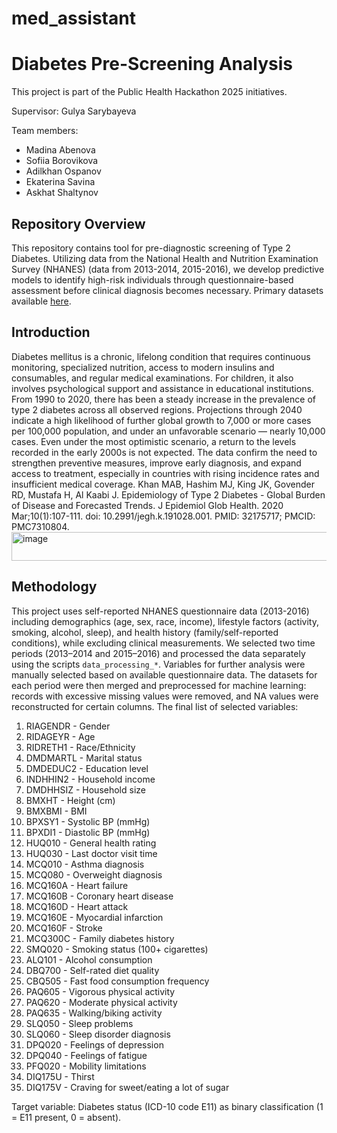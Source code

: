 # med_assistant

# Diabetes Pre-Screening Analysis
This project is part of the Public Health Hackathon 2025 initiatives.

Supervisor: Gulya Sarybayeva

Team members:
- Madina Abenova
- Sofiia Borovikova
- Adilkhan Ospanov
- Ekaterina Savina
- Askhat Shaltynov
## Repository Overview
This repository contains tool for pre-diagnostic screening of Type 2 Diabetes.
Utilizing data from the National Health and Nutrition Examination Survey (NHANES) (data from 2013-2014, 2015-2016), we develop predictive models to identify high-risk individuals through questionnaire-based assessment before clinical diagnosis becomes necessary.
Primary datasets available [here](https://wwwn.cdc.gov/nchs/nhanes/Default.aspx).
## Introduction 
Diabetes mellitus is a chronic, lifelong condition that requires continuous monitoring, specialized nutrition, access to modern insulins and consumables, and regular medical examinations. For children, it also involves psychological support and assistance in educational institutions.
From 1990 to 2020, there has been a steady increase in the prevalence of type 2 diabetes across all observed regions. Projections through 2040 indicate a high likelihood of further global growth to 7,000 or more cases per 100,000 population, and under an unfavorable scenario — nearly 10,000 cases. Even under the most optimistic scenario, a return to the levels recorded in the early 2000s is not expected.
The data confirm the need to strengthen preventive measures, improve early diagnosis, and expand access to treatment, especially in countries with rising incidence rates and insufficient medical coverage. Khan MAB, Hashim MJ, King JK, Govender RD, Mustafa H, Al Kaabi J. Epidemiology of Type 2 Diabetes - Global Burden of Disease and Forecasted Trends. J Epidemiol Glob Health. 2020 Mar;10(1):107-111. doi: 10.2991/jegh.k.191028.001. PMID: 32175717; PMCID: PMC7310804.
<img width="2771" height="46" alt="image" src="https://github.com/user-attachments/assets/d54f1ecc-f787-4a49-ac82-9efae48c5725" />

## Methodology
This project uses self-reported NHANES questionnaire data (2013-2016) including demographics (age, sex, race, income), lifestyle factors (activity, smoking, alcohol, sleep), and health history (family/self-reported conditions), while excluding clinical measurements.  We selected two time periods (2013–2014 and 2015–2016) and processed the data separately using the scripts `data_processing_*`. Variables for further analysis were manually selected based on available questionnaire data. The datasets for each period were then merged and preprocessed for machine learning: records with excessive missing values were removed, and NA values were reconstructed for certain columns.
The final list of selected variables:
1.	RIAGENDR - Gender
2.	RIDAGEYR - Age
3.	RIDRETH1 - Race/Ethnicity
4.	DMDMARTL - Marital status
5.	DMDEDUC2 - Education level
6.	INDHHIN2 - Household income
7.	DMDHHSIZ - Household size
8.	BMXHT - Height (cm)
9.	BMXBMI - BMI
10.	BPXSY1 - Systolic BP (mmHg)
11.	BPXDI1 - Diastolic BP (mmHg)
12.	HUQ010 - General health rating
13.	HUQ030 - Last doctor visit time
14.	MCQ010 - Asthma diagnosis
15.	MCQ080 - Overweight diagnosis
16.	MCQ160A - Heart failure
17.	MCQ160B - Coronary heart disease
18.	MCQ160D - Heart attack
19.	MCQ160E - Myocardial infarction
20.	MCQ160F - Stroke
21.	MCQ300C - Family diabetes history
22.	SMQ020 - Smoking status (100+ cigarettes)
23.	ALQ101 - Alcohol consumption
24.	DBQ700 - Self-rated diet quality
25.	CBQ505 - Fast food consumption frequency
26.	PAQ605 - Vigorous physical activity
27.	PAQ620 - Moderate physical activity
28.	PAQ635 - Walking/biking activity
29.	SLQ050 - Sleep problems
30.	SLQ060 - Sleep disorder diagnosis
31.	DPQ020 - Feelings of depression
32.	DPQ040 - Feelings of fatigue
33.	PFQ020 - Mobility limitations
34.	DIQ175U - Thirst
35.	DIQ175V - Craving for sweet/eating a lot of sugar

Target variable: Diabetes status (ICD-10 code E11) as binary classification (1 = E11 present, 0 = absent).
